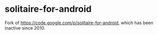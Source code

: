 solitaire-for-android
=====================

Fork of https://code.google.com/p/solitaire-for-android, which has been inactive since 2010.